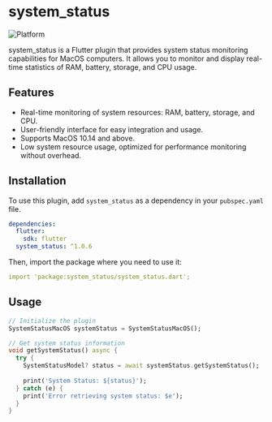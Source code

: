 # system_status

<!-- ![Flutter](https://img.shields.io/badge/Flutter-3.0+-blue.svg) -->
![Platform](https://img.shields.io/badge/Platform-MacOS-green.svg)


system_status is a Flutter plugin that provides system status monitoring capabilities for MacOS computers. It allows you to monitor and display real-time statistics of RAM, battery, storage, and CPU usage.

## Features

- Real-time monitoring of system resources: RAM, battery, storage, and CPU.
- User-friendly interface for easy integration and usage.
- Supports MacOS 10.14 and above.
- Low system resource usage, optimized for performance monitoring without overhead.

## Installation

To use this plugin, add `system_status` as a dependency in your `pubspec.yaml` file.

```yaml
dependencies:
  flutter:
    sdk: flutter
  system_status: ^1.0.6
```

Then, import the package where you need to use it:


```yaml
import 'package:system_status/system_status.dart';
```

## Usage

```Dart
// Initialize the plugin
SystemStatusMacOS systemStatus = SystemStatusMacOS();

// Get system status information
void getSystemStatus() async {
  try {
    SystemStatusModel? status = await systemStatus.getSystemStatus();
   
    print('System Status: ${status}');
  } catch (e) {
    print('Error retrieving system status: $e');
  }
}
```
